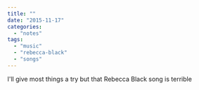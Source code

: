 ```yaml
---
title: ""
date: "2015-11-17"
categories: 
  - "notes"
tags: 
  - "music"
  - "rebecca-black"
  - "songs"
---
```


I'll give most things a try but that Rebecca Black song is terrible
